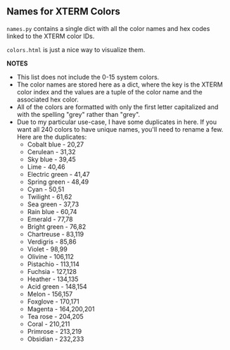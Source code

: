 ## Names for XTERM Colors

`names.py` contains a single dict with all the color names and hex codes linked to the XTERM color IDs.

`colors.html` is just a nice way to visualize them.

**NOTES**

- This list does not include the 0-15 system colors.
- The color names are stored here as a dict, where the key is the XTERM color index and the values are a tuple of the color name and the associated hex color.
- All of the colors are formatted with only the first letter capitalized and with the spelling "grey" rather than "grey".
- Due to my particular use-case, I have some duplicates in here. If you want all 240 colors to have unique names, you'll need to rename a few. Here are the duplicates:
	-	Cobalt blue - 20,27
	-	Cerulean - 31,32
	-	Sky blue - 39,45
	-	Lime - 40,46
	-	Electric green - 41,47
	-	Spring green - 48,49
	-	Cyan - 50,51
	-	Twilight - 61,62
	-	Sea green - 37,73
	-	Rain blue - 60,74
	-	Emerald - 77,78
	-	Bright green - 76,82
	-	Chartreuse - 83,119
	-	Verdigris - 85,86
	-	Violet - 98,99
	-	Olivine - 106,112
	-	Pistachio - 113,114
	-	Fuchsia - 127,128
	-	Heather - 134,135
	-	Acid green - 148,154
	-	Melon - 156,157
	-	Foxglove - 170,171
	-	Magenta - 164,200,201
	-	Tea rose - 204,205
	-	Coral - 210,211
	-	Primrose - 213,219
	-	Obsidian - 232,233
